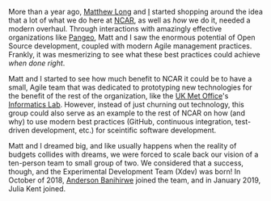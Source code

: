 <!--
.. title: We are Xdev!
.. slug: we-are-xdev
.. date: 2019-08-26 15:50:22 UTC-06:00
.. tags: 
.. category: 
.. link: 
.. description: 
.. type: text
.. author: Kevin Paul
-->

More than a year ago, [Matthew Long](http://www.cgd.ucar.edu/staff/mclong/) and 
[I](https://staff.ucar.edu/users/kpaul) started shopping around the idea that a lot of what 
we do here at [NCAR](https://ncar.ucar.edu/), as well as *how* we do it, needed a modern 
overhaul.  Through interactions with amazingly effective organizations like [Pangeo](https://pangeo.io),
Matt and I saw the enormous potential of Open Source development, coupled with modern Agile management 
practices.  Frankly, it was mesmerizing to see what these best practices could achieve *when 
done right*.

Matt and I started to see how much benefit to NCAR it could be to have a small, Agile team that
was dedicated to prototyping new technologies for the benefit of the rest of the organization, like
the [UK Met Office](https://www.metoffice.gov.uk/)'s [Informatics Lab](https://www.informaticslab.co.uk/).
However, instead of just churning out technology, this group could also serve as an example to the rest
of NCAR on how (and why) to use modern best practices (GitHub, continuous integration, test-driven
development, etc.) for sceintific software development.    

Matt and I dreamed big, and like usually happens when the reality of budgets collides with dreams, we
were forced to scale back our vision of a ten-person team to small group of two.  We considered that a
success, though, and the Experimental Development Team (Xdev) was born!  In October of 2018, 
[Anderson Banihirwe](https://andersonbanihirwe.dev/) joined the team, and in January 2019, Julia Kent joined.

